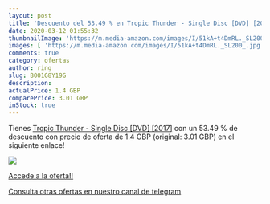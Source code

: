 ```yaml
---
layout: post
title: 'Descuento del 53.49 % en Tropic Thunder - Single Disc [DVD] [2017'
date: 2020-03-12 01:55:32
thumbnailImage: 'https://m.media-amazon.com/images/I/51kA+t4DmRL._SL200_.jpg'
images: [ 'https://m.media-amazon.com/images/I/51kA+t4DmRL._SL200_.jpg' ]
comments: true
category: ofertas
author: ring
slug: B001G8Y19G
description:
actualPrice: 1.4 GBP
comparePrice: 3.01 GBP
inStock: true
---
```


Tienes [Tropic Thunder - Single Disc [DVD] [2017]](https://www.amazon.com/dp/B001G8Y19G/?tag=redken08-20) con un 53.49 % de descuento con precio de oferta de 1.4 GBP (original: 3.01 GBP) en el siguiente enlace!

[![](https://m.media-amazon.com/images/I/51kA+t4DmRL._SL200_.jpg)](https://www.amazon.com/dp/B001G8Y19G/?tag=redken08-20)

[Accede a la oferta!!](https://www.amazon.com/dp/B001G8Y19G/?tag=redken08-20)

[Consulta otras ofertas en nuestro canal de telegram](https://t.me/s/ofertas25)
